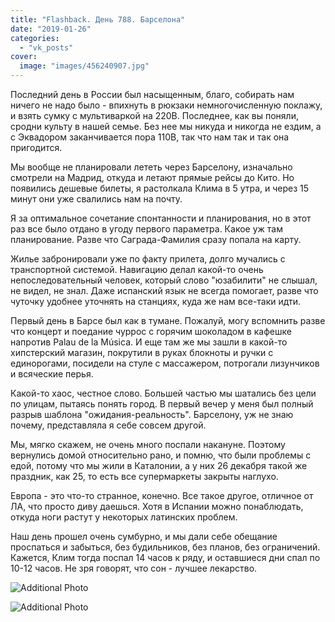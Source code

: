 ```yaml
---
title: "Flashback. День 788. Барселона"
date: "2019-01-26"
categories: 
  - "vk_posts"
cover:
  image: "images/456240907.jpg"
---
```


Последний день в России был насыщенным, благо, собирать нам ничего не надо было - впихнуть в рюкзаки немногочисленную поклажу, и взять сумку с мультиваркой на 220В. Последнее, как вы поняли, сродни культу в нашей семье. Без нее мы никуда и никогда не ездим, а с Эквадором заканчивается пора 110В, так что нам так и так она пригодится.

<!--more-->

Мы вообще не планировали лететь через Барселону, изначально смотрели на Мадрид, откуда и летают прямые рейсы до Кито. Но появились дешевые билеты, я растолкала Клима в 5 утра, и через 15 минут они уже свалились нам на почту.

Я за оптимальное сочетание спонтанности и планирования, но в этот раз все было отдано в угоду первого параметра. Какое уж там планирование. Разве что Саграда-Фамилия сразу попала на карту.

Жилье забронировали уже по факту прилета, долго мучались с транспортной системой. Навигацию делал какой-то очень непоследовательный человек, который слово "юзабилити" не слышал, не видел, не знал. Даже испанский язык не всегда помогает, разве что чуточку удобнее уточнять на станциях, куда же нам все-таки идти.

Первый день в Барсе был как в тумане. Пожалуй, могу вспомнить разве что концерт и поедание чуррос с горячим шоколадом в кафешке напротив Palau de la Música. И еще там же мы зашли в какой-то хипстерский магазин, покрутили в руках блокноты и ручки с единорогами, посидели на стуле с массажером, потрогали лизунчиков и всяческие перья.

Какой-то хаос, честное слово. Большей частью мы шатались без цели по улицам, пытаясь понять город. В первый вечер у меня был полный разрыв шаблона "ожидания-реальность". Барселону, уж не знаю почему, представляла я себе совсем другой.

Мы, мягко скажем, не очень много поспали накануне. Поэтому вернулись домой относительно рано, и помню, что были проблемы с едой, потому что мы жили в Каталонии, а у них 26 декабря такой же праздник, как 25, то есть все супермаркеты закрыты наглухо.

Европа - это что-то странное, конечно. Все такое другое, отличное от ЛА, что просто диву даешься. Хотя в Испании можно понаблюдать, откуда ноги растут у некоторых латинских проблем.

Наш день прошел очень сумбурно, и мы дали себе обещание проспаться и забыться, без будильников, без планов, без ограничений. Кажется, Клим тогда поспал 14 часов к ряду, и оставшиеся дни спал по 10-12 часов. Не зря говорят, что сон - лучшее лекарство.

![Additional Photo](https://vodpop.ru/wp-content/uploads/2023/07/456240908.jpg)

![Additional Photo](https://vodpop.ru/wp-content/uploads/2023/07/456240909.jpg)
